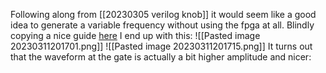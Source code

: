 Following along from [[20230305 verilog knob]] it would seem like a good idea to generate a variable frequency without using the fpga at all. Blindly copying a nice guide [here](https://www.electronics-tutorials.ws/waveforms/astable.html) I end up with this:
![[Pasted image 20230311201701.png]]
![[Pasted image 20230311201715.png]]
It turns out that the waveform at the gate is actually a bit higher amplitude and nicer:
